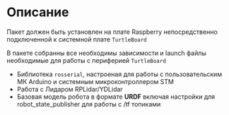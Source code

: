 # Описание

Пакет должен быть установлен на плате Raspberry непосредственно подключенной к системной плате `TurtleBoard`

В пакете собранны все необходимы зависимости и launch файлы необходимые для работы с периферией `TurtleBoard`

* Библиотека `rosserial`, настроеная для работы с пользовательским МК Arduino и системным микроконтроллером STM
* Работа с Лидаром RPLidar/YDLidar
* Базовая модель робота в формате **URDF** включая настройки для robot\_state\_publisher для работы с /tf топиками

